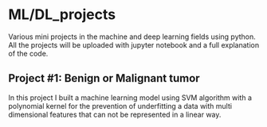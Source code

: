 # ML/DL_projects
Various mini projects in the machine and deep learning fields using python. 
All the projects will be uploaded with jupyter notebook and a full explanation of the code.

## Project #1: Benign or Malignant tumor
In this project I built a machine learning model using SVM algorithm with a polynomial kernel for the prevention of underfitting a data with multi dimensional 
features that can not be represented in a linear way.

